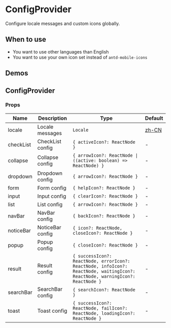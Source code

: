 # ConfigProvider

Configure locale messages and custom icons globally.

## When to use

- You want to use other languages than English
- You want to use your own icon set instead of `antd-mobile-icons`

## Demos

<code src="./demos/demo1.tsx" ></code>

<code src="./demos/demo2.tsx" ></code>

## ConfigProvider

### Props

| Name | Description | Type | Default |
| --- | --- | --- | --- |
| locale | Locale messages | `Locale` | [zh-CN] |
| checkList | CheckList config | `{ activeIcon?: ReactNode }` | - |
| collapse | Collapse config | `{ arrowIcon?: ReactNode \| ((active: boolean) => ReactNode) }` | - |
| dropdown | Dropdown config | `{ arrowIcon?: ReactNode }` | - |
| form | Form config | `{ helpIcon?: ReactNode }` | - |
| input | Input config | `{ clearIcon?: ReactNode }` | - |
| list | List config | `{ arrowIcon?: ReactNode }` | - |
| navBar | NavBar config | `{ backIcon?: ReactNode }` | - |
| noticeBar | NoticeBar config | `{ icon?: ReactNode, closeIcon?: ReactNode }` | - |
| popup | Popup config | `{ closeIcon?: ReactNode }` | - |
| result | Result config | `{ successIcon?: ReactNode, errorIcon?: ReactNode, infoIcon?: ReactNode, waitingIcon?: ReactNode, warningIcon?: ReactNode }` | - |
| searchBar | SearchBar config | `{ searchIcon?: ReactNode }` | - |
| toast | Toast config | `{ successIcon?: ReactNode, failIcon?: ReactNode, loadingIcon?: ReactNode }` | - |

[zh-CN]: https://github.com/ant-design/ant-design-mobile/blob/master/src/locales/zh-CN.ts
